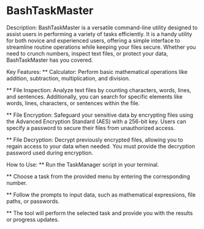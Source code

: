 # BashTaskMaster


Description:
BashTaskMaster is a versatile command-line utility designed to assist users in performing a variety of tasks efficiently. 
It is a handy utility for both novice and experienced users, offering a simple interface to streamline routine operations 
while keeping your files secure. Whether you need to crunch numbers, inspect text files, or protect your data, BashTaskMaster 
has you covered.


Key Features:
  **  Calculator: Perform basic mathematical operations like addition, subtraction, multiplication, and division. 

  **  File Inspection: Analyze text files by counting characters, words, lines, and sentences. 
      Additionally, you can search for specific elements like words, lines, characters, or sentences within the file.

  **  File Encryption: Safeguard your sensitive data by encrypting files using the Advanced Encryption Standard (AES) with a 256-bit key. 
      Users can specify a password to secure their files from unauthorized access.

  **  File Decryption: Decrypt previously encrypted files, allowing you to regain access to your data when needed. 
      You must provide the decryption password used during encryption.



How to Use:
  **  Run the TaskManager script in your terminal.
  
  **  Choose a task from the provided menu by entering the corresponding number.
  
  **  Follow the prompts to input data, such as mathematical expressions, file paths, or passwords.
  
  **  The tool will perform the selected task and provide you with the results or progress updates.
